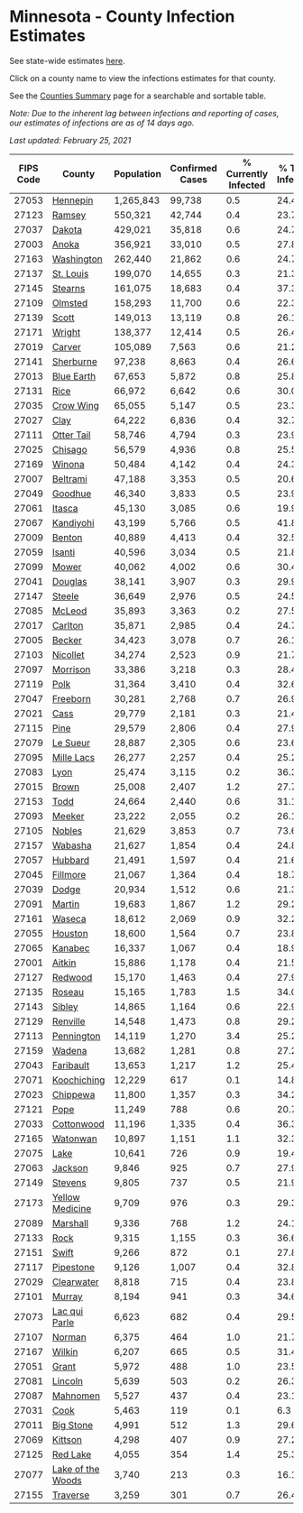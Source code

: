 # Minnesota - County Infection Estimates

See state-wide estimates [here](/infections/us-mn).

Click on a county name to view the infections estimates for that county.

See the [Counties Summary](/infections/summary-counties) page for a searchable and sortable table.

*Note: Due to the inherent lag between infections and reporting of cases, our estimates of infections are as of 14 days ago.*

*Last updated: February 25, 2021*

|   FIPS Code |                                 County |   Population |   Confirmed Cases |   % Currently Infected |   % Total Infected |
|-------------|----------------------------------------|--------------|-------------------|------------------------|--------------------|
|       27053 |                   [Hennepin](hennepin) |    1,265,843 |            99,738 |                    0.5 |               24.4 |
|       27123 |                       [Ramsey](ramsey) |      550,321 |            42,744 |                    0.4 |               23.7 |
|       27037 |                       [Dakota](dakota) |      429,021 |            35,818 |                    0.6 |               24.7 |
|       27003 |                         [Anoka](anoka) |      356,921 |            33,010 |                    0.5 |               27.8 |
|       27163 |               [Washington](washington) |      262,440 |            21,862 |                    0.6 |               24.7 |
|       27137 |                 [St. Louis](st.-louis) |      199,070 |            14,655 |                    0.3 |               21.3 |
|       27145 |                     [Stearns](stearns) |      161,075 |            18,683 |                    0.4 |               37.3 |
|       27109 |                     [Olmsted](olmsted) |      158,293 |            11,700 |                    0.6 |               22.3 |
|       27139 |                         [Scott](scott) |      149,013 |            13,119 |                    0.8 |               26.1 |
|       27171 |                       [Wright](wright) |      138,377 |            12,414 |                    0.5 |               26.4 |
|       27019 |                       [Carver](carver) |      105,089 |             7,563 |                    0.6 |               21.2 |
|       27141 |                 [Sherburne](sherburne) |       97,238 |             8,663 |                    0.4 |               26.6 |
|       27013 |               [Blue Earth](blue-earth) |       67,653 |             5,872 |                    0.8 |               25.8 |
|       27131 |                           [Rice](rice) |       66,972 |             6,642 |                    0.6 |               30.0 |
|       27035 |                 [Crow Wing](crow-wing) |       65,055 |             5,147 |                    0.5 |               23.3 |
|       27027 |                           [Clay](clay) |       64,222 |             6,836 |                    0.4 |               32.7 |
|       27111 |               [Otter Tail](otter-tail) |       58,746 |             4,794 |                    0.3 |               23.9 |
|       27025 |                     [Chisago](chisago) |       56,579 |             4,936 |                    0.8 |               25.5 |
|       27169 |                       [Winona](winona) |       50,484 |             4,142 |                    0.4 |               24.3 |
|       27007 |                   [Beltrami](beltrami) |       47,188 |             3,353 |                    0.5 |               20.6 |
|       27049 |                     [Goodhue](goodhue) |       46,340 |             3,833 |                    0.5 |               23.9 |
|       27061 |                       [Itasca](itasca) |       45,130 |             3,085 |                    0.6 |               19.9 |
|       27067 |                 [Kandiyohi](kandiyohi) |       43,199 |             5,766 |                    0.5 |               41.8 |
|       27009 |                       [Benton](benton) |       40,889 |             4,413 |                    0.4 |               32.5 |
|       27059 |                       [Isanti](isanti) |       40,596 |             3,034 |                    0.5 |               21.8 |
|       27099 |                         [Mower](mower) |       40,062 |             4,002 |                    0.6 |               30.4 |
|       27041 |                     [Douglas](douglas) |       38,141 |             3,907 |                    0.3 |               29.9 |
|       27147 |                       [Steele](steele) |       36,649 |             2,976 |                    0.5 |               24.5 |
|       27085 |                       [McLeod](mcleod) |       35,893 |             3,363 |                    0.2 |               27.5 |
|       27017 |                     [Carlton](carlton) |       35,871 |             2,985 |                    0.4 |               24.7 |
|       27005 |                       [Becker](becker) |       34,423 |             3,078 |                    0.7 |               26.1 |
|       27103 |                   [Nicollet](nicollet) |       34,274 |             2,523 |                    0.9 |               21.7 |
|       27097 |                   [Morrison](morrison) |       33,386 |             3,218 |                    0.3 |               28.4 |
|       27119 |                           [Polk](polk) |       31,364 |             3,410 |                    0.4 |               32.6 |
|       27047 |                   [Freeborn](freeborn) |       30,281 |             2,768 |                    0.7 |               26.9 |
|       27021 |                           [Cass](cass) |       29,779 |             2,181 |                    0.3 |               21.4 |
|       27115 |                           [Pine](pine) |       29,579 |             2,806 |                    0.4 |               27.9 |
|       27079 |                   [Le Sueur](le-sueur) |       28,887 |             2,305 |                    0.6 |               23.6 |
|       27095 |               [Mille Lacs](mille-lacs) |       26,277 |             2,257 |                    0.4 |               25.2 |
|       27083 |                           [Lyon](lyon) |       25,474 |             3,115 |                    0.2 |               36.3 |
|       27015 |                         [Brown](brown) |       25,008 |             2,407 |                    1.2 |               27.7 |
|       27153 |                           [Todd](todd) |       24,664 |             2,440 |                    0.6 |               31.1 |
|       27093 |                       [Meeker](meeker) |       23,222 |             2,055 |                    0.2 |               26.1 |
|       27105 |                       [Nobles](nobles) |       21,629 |             3,853 |                    0.7 |               73.6 |
|       27157 |                     [Wabasha](wabasha) |       21,627 |             1,854 |                    0.4 |               24.8 |
|       27057 |                     [Hubbard](hubbard) |       21,491 |             1,597 |                    0.4 |               21.6 |
|       27045 |                   [Fillmore](fillmore) |       21,067 |             1,364 |                    0.4 |               18.7 |
|       27039 |                         [Dodge](dodge) |       20,934 |             1,512 |                    0.6 |               21.3 |
|       27091 |                       [Martin](martin) |       19,683 |             1,867 |                    1.2 |               29.2 |
|       27161 |                       [Waseca](waseca) |       18,612 |             2,069 |                    0.9 |               32.2 |
|       27055 |                     [Houston](houston) |       18,600 |             1,564 |                    0.7 |               23.8 |
|       27065 |                     [Kanabec](kanabec) |       16,337 |             1,067 |                    0.4 |               18.9 |
|       27001 |                       [Aitkin](aitkin) |       15,886 |             1,178 |                    0.4 |               21.5 |
|       27127 |                     [Redwood](redwood) |       15,170 |             1,463 |                    0.4 |               27.9 |
|       27135 |                       [Roseau](roseau) |       15,165 |             1,783 |                    1.5 |               34.0 |
|       27143 |                       [Sibley](sibley) |       14,865 |             1,164 |                    0.6 |               22.9 |
|       27129 |                   [Renville](renville) |       14,548 |             1,473 |                    0.8 |               29.2 |
|       27113 |               [Pennington](pennington) |       14,119 |             1,270 |                    3.4 |               25.2 |
|       27159 |                       [Wadena](wadena) |       13,682 |             1,281 |                    0.8 |               27.2 |
|       27043 |                 [Faribault](faribault) |       13,653 |             1,217 |                    1.2 |               25.4 |
|       27071 |             [Koochiching](koochiching) |       12,229 |               617 |                    0.1 |               14.8 |
|       27023 |                   [Chippewa](chippewa) |       11,800 |             1,357 |                    0.3 |               34.2 |
|       27121 |                           [Pope](pope) |       11,249 |               788 |                    0.6 |               20.7 |
|       27033 |               [Cottonwood](cottonwood) |       11,196 |             1,335 |                    0.4 |               36.3 |
|       27165 |                   [Watonwan](watonwan) |       10,897 |             1,151 |                    1.1 |               32.3 |
|       27075 |                           [Lake](lake) |       10,641 |               726 |                    0.9 |               19.4 |
|       27063 |                     [Jackson](jackson) |        9,846 |               925 |                    0.7 |               27.9 |
|       27149 |                     [Stevens](stevens) |        9,805 |               737 |                    0.5 |               21.9 |
|       27173 |     [Yellow Medicine](yellow-medicine) |        9,709 |               976 |                    0.3 |               29.3 |
|       27089 |                   [Marshall](marshall) |        9,336 |               768 |                    1.2 |               24.1 |
|       27133 |                           [Rock](rock) |        9,315 |             1,155 |                    0.3 |               36.6 |
|       27151 |                         [Swift](swift) |        9,266 |               872 |                    0.1 |               27.8 |
|       27117 |                 [Pipestone](pipestone) |        9,126 |             1,007 |                    0.4 |               32.8 |
|       27029 |               [Clearwater](clearwater) |        8,818 |               715 |                    0.4 |               23.8 |
|       27101 |                       [Murray](murray) |        8,194 |               941 |                    0.3 |               34.6 |
|       27073 |         [Lac qui Parle](lac-qui-parle) |        6,623 |               682 |                    0.4 |               29.5 |
|       27107 |                       [Norman](norman) |        6,375 |               464 |                    1.0 |               21.7 |
|       27167 |                       [Wilkin](wilkin) |        6,207 |               665 |                    0.5 |               31.4 |
|       27051 |                         [Grant](grant) |        5,972 |               488 |                    1.0 |               23.5 |
|       27081 |                     [Lincoln](lincoln) |        5,639 |               503 |                    0.2 |               26.3 |
|       27087 |                   [Mahnomen](mahnomen) |        5,527 |               437 |                    0.4 |               23.1 |
|       27031 |                           [Cook](cook) |        5,463 |               119 |                    0.1 |                6.3 |
|       27011 |                 [Big Stone](big-stone) |        4,991 |               512 |                    1.3 |               29.6 |
|       27069 |                     [Kittson](kittson) |        4,298 |               407 |                    0.9 |               27.2 |
|       27125 |                   [Red Lake](red-lake) |        4,055 |               354 |                    1.4 |               25.3 |
|       27077 | [Lake of the Woods](lake-of-the-woods) |        3,740 |               213 |                    0.3 |               16.1 |
|       27155 |                   [Traverse](traverse) |        3,259 |               301 |                    0.7 |               26.4 |